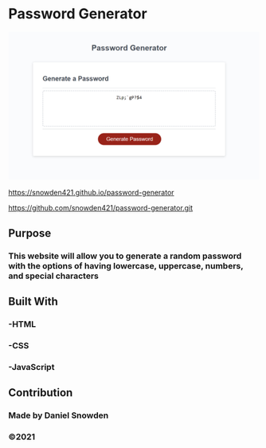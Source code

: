 # Password Generator

![app image](./assets/images/password_generator_screenshot.PNG)

https://snowden421.github.io/password-generator

https://github.com/snowden421/password-generator.git

## Purpose

### This website will allow you to generate a random password with the options of having lowercase, uppercase, numbers, and special characters

## Built With
### -HTML
### -CSS
### -JavaScript

## Contribution
### Made by Daniel Snowden
### ©️2021

